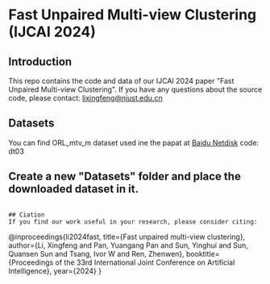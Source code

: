 # Fast Unpaired Multi-view Clustering (IJCAI 2024)
## Introduction
This repo contains the code and data of our IJCAI 2024 paper "Fast Unpaired Multi-view Clustering". If you have any questions about the source code, please contact: lixingfeng@njust.edu.cn


## Datasets
You can find ORL_mtv_m dataset used ine the papat at [Baidu Netdisk](https://pan.baidu.com/s/16Od1AVSx05WWCrpPyw2mww?pwd=dt03) code: dt03
## Create a new "Datasets" folder and place the downloaded dataset in it.

```

## Ciation
If you find our work useful in your research, please consider citing:
```
@inproceedings{li2024fast,
  title={Fast unpaired multi-view clustering},
  author={Li, Xingfeng and Pan, Yuangang Pan and Sun, Yinghui and Sun, Quansen Sun and Tsang, Ivor W and Ren, Zhenwen},
  booktitle={Proceedings of the 33rd International Joint Conference on Artificial Intelligence},
  year={2024}
}
```
